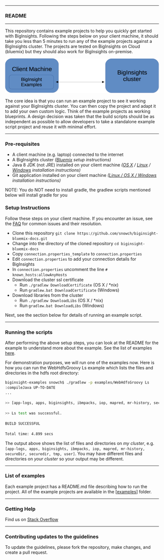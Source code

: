 *********************************************************************
### README 

*********************************************************************

This repository contains example projects to help you quickly get started with BigInsights. Following the steps below on your client machine, it should take you less than 5 minutes to run any of the example projects against a BigInsights cluster. The projects are tested on BigInsights on Cloud (bluemix) but they should also work for BigInsights on-premise.

![Overview Image](./overview.png)

The core idea is that you can run an example project to see it working against your BigInsights cluster. You can then copy the project and adapt it to add your own custom logic.  Think of the example projects as working blueprints.  A design decision was taken that the build scripts should be as independent as possible to allow developers to take a standalone example script project and reuse it with minimal effort.

*********************************************************************

### Pre-requisites

- A client machine (e.g. laptop) connected to the internet
- A BigInsights cluster *([Bluemix](https://new-console.ng.bluemix.net/docs/services/BigInsights/index.html) setup instructions)*
- Java 8 JDK (not JRE) installed on your client machine *([OS X](https://docs.oracle.com/javase/8/docs/technotes/guides/install/mac_jdk.html#CHDBADCG) / [Linux](https://docs.oracle.com/javase/8/docs/technotes/guides/install/linux_jdk.html#BJFGGEFG) / [Windows](https://docs.oracle.com/javase/8/docs/technotes/guides/install/windows_jdk_install.html#CHDEBCCJ) installation instructions)*
- Git application installed on your client machine *([Linux / OS X / Windows](https://git-scm.com/book/en/v2/Getting-Started-Installing-Git) installation instructions)*

NOTE: You do NOT need to install gradle, the gradlew scripts mentioned below will install gradle for you

### Setup Instructions

Follow these steps on your client machine.  If you encounter an issue, see the [FAQ](./FAQ.md) for common issues and their resolution.

- Clone this repository `git clone https://github.com/snowch/biginsight-bluemix-docs.git`
- Change into the directory of the cloned repository `cd biginsight-bluemix-docs`
- Copy `connection.properties_template` to `connection.properties`
- Edit `connection.properties` to add your connection details for BigInsights
- In `connection.properties` uncomment the line `# known_hosts:allowAnyHosts`
- Download the cluster ssl certificate
  - Run `./gradlew DownloadCertificate` (OS X / *nix) 
  - Run `gradlew.bat DownloadCertificate` (Windows)
- Download libraries from the cluster
  - Run `./gradlew DownloadLibs` (OS X / *nix)
  - Run `gradlew.bat DownloadLibs` (Windows)

Next, see the section below for details of running an example script.

*********************************************************************
### Running the scripts

After performing the above setup steps, you can look at the README for the example to understand more about the example.  See the list of examples [here](examples/README.md). 

For demonstration purposes, we will run one of the examples now. Here is how you can run the WebHdfsGroovy Ls example which lists the files and directories in the hdfs root directory:

```bash
biginsight-examples snowch$ ./gradlew -p examples/WebHdfsGroovy Ls
:compileJava UP-TO-DATE
...

>> [app-logs, apps, biginsights, ibmpacks, iop, mapred, mr-history, secureDir, securedir, tmp, user]

>> Ls test was successful.

BUILD SUCCESSFUL

Total time: 4.899 secs
```
The output above shows the list of files and directories on *my cluster*, e.g. `[app-logs, apps, biginsights, ibmpacks, iop, mapred, mr-history, secureDir, securedir, tmp, user]`.  You may have different files and directories on *your cluster* so your output may be different.

*********************************************************************

### List of examples

Each example project has a README.md file describing how to run the project.  All of the example projects are available in the [[examples](examples/README.md)] folder.


*********************************************************************

### Getting Help

Find us on [Stack Overflow](https://stackoverflow.com/questions/tagged/biginsight-examples)

*********************************************************************

### Contributing updates to the guidelines

To update the guidelines, please fork the repository, make changes, and create a pull request.

